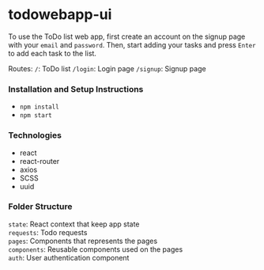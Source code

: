 # todowebapp-ui

To use the ToDo list web app, first create an account on the signup page with your `email` and `password`. Then, start adding your tasks and press `Enter` to add each task to the list.

Routes:
`/`: ToDo list
`/login`: Login page
`/signup`: Signup page

### Installation and Setup Instructions

- `npm install`
- `npm start`

### Technologies

- react
- react-router
- axios
- SCSS
- uuid

### Folder Structure

`state`: React context that keep app state  
`requests`: Todo requests  
`pages`: Components that represents the pages  
`components`: Reusable components used on the pages  
`auth`: User authentication component
